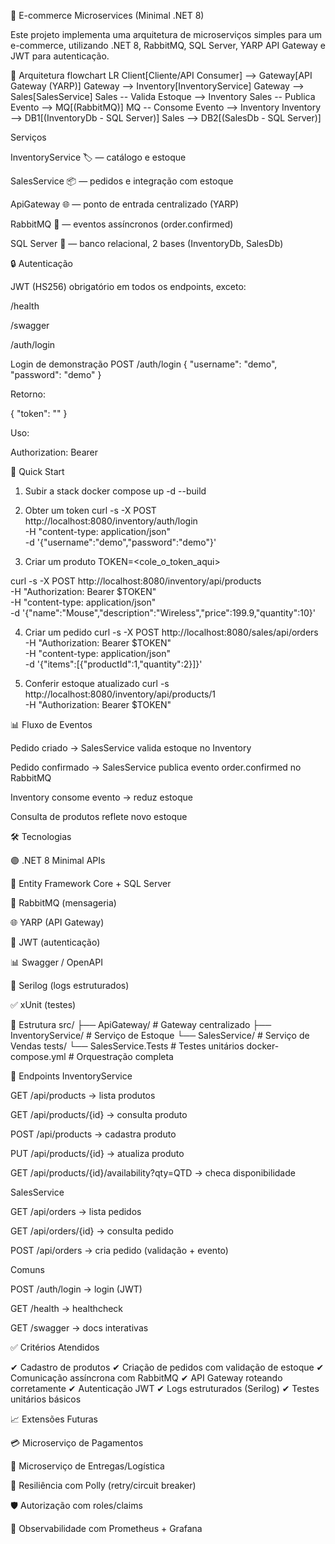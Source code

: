 🛒 E-commerce Microservices (Minimal .NET 8)










Este projeto implementa uma arquitetura de microserviços simples para um e-commerce, utilizando .NET 8, RabbitMQ, SQL Server, YARP API Gateway e JWT para autenticação.

📐 Arquitetura
flowchart LR
    Client[Cliente/API Consumer] --> Gateway[API Gateway (YARP)]
    Gateway --> Inventory[InventoryService]
    Gateway --> Sales[SalesService]
    Sales -- Valida Estoque --> Inventory
    Sales -- Publica Evento --> MQ[(RabbitMQ)]
    MQ -- Consome Evento --> Inventory
    Inventory --> DB1[(InventoryDb - SQL Server)]
    Sales --> DB2[(SalesDb - SQL Server)]

Serviços

InventoryService 🏷️ — catálogo e estoque

SalesService 📦 — pedidos e integração com estoque

ApiGateway 🌐 — ponto de entrada centralizado (YARP)

RabbitMQ 📨 — eventos assíncronos (order.confirmed)

SQL Server 💾 — banco relacional, 2 bases (InventoryDb, SalesDb)

🔒 Autenticação

JWT (HS256) obrigatório em todos os endpoints, exceto:

/health

/swagger

/auth/login

Login de demonstração
POST /auth/login
{
  "username": "demo",
  "password": "demo"
}


Retorno:

{ "token": "<jwt-token>" }


Uso:

Authorization: Bearer <token>

🚀 Quick Start
1. Subir a stack
docker compose up -d --build

2. Obter um token
curl -s -X POST http://localhost:8080/inventory/auth/login \
  -H "content-type: application/json" \
  -d '{"username":"demo","password":"demo"}'

3. Criar um produto
TOKEN=<cole_o_token_aqui>

curl -s -X POST http://localhost:8080/inventory/api/products \
  -H "Authorization: Bearer $TOKEN" \
  -H "content-type: application/json" \
  -d '{"name":"Mouse","description":"Wireless","price":199.9,"quantity":10}'

4. Criar um pedido
curl -s -X POST http://localhost:8080/sales/api/orders \
  -H "Authorization: Bearer $TOKEN" \
  -H "content-type: application/json" \
  -d '{"items":[{"productId":1,"quantity":2}]}'

5. Conferir estoque atualizado
curl -s http://localhost:8080/inventory/api/products/1 \
  -H "Authorization: Bearer $TOKEN"

📊 Fluxo de Eventos

Pedido criado → SalesService valida estoque no Inventory

Pedido confirmado → SalesService publica evento order.confirmed no RabbitMQ

Inventory consome evento → reduz estoque

Consulta de produtos reflete novo estoque

🛠️ Tecnologias

🟣 .NET 8 Minimal APIs

🧩 Entity Framework Core + SQL Server

📨 RabbitMQ (mensageria)

🌐 YARP (API Gateway)

📜 JWT (autenticação)

📊 Swagger / OpenAPI

📑 Serilog (logs estruturados)

✅ xUnit (testes)

📂 Estrutura
src/
 ├── ApiGateway/        # Gateway centralizado
 ├── InventoryService/  # Serviço de Estoque
 └── SalesService/      # Serviço de Vendas
tests/
 └── SalesService.Tests # Testes unitários
docker-compose.yml      # Orquestração completa

🔎 Endpoints
InventoryService

GET /api/products → lista produtos

GET /api/products/{id} → consulta produto

POST /api/products → cadastra produto

PUT /api/products/{id} → atualiza produto

GET /api/products/{id}/availability?qty=QTD → checa disponibilidade

SalesService

GET /api/orders → lista pedidos

GET /api/orders/{id} → consulta pedido

POST /api/orders → cria pedido (validação + evento)

Comuns

POST /auth/login → login (JWT)

GET /health → healthcheck

GET /swagger → docs interativas

✅ Critérios Atendidos

✔ Cadastro de produtos
✔ Criação de pedidos com validação de estoque
✔ Comunicação assíncrona com RabbitMQ
✔ API Gateway roteando corretamente
✔ Autenticação JWT
✔ Logs estruturados (Serilog)
✔ Testes unitários básicos

📈 Extensões Futuras

💳 Microserviço de Pagamentos

🚚 Microserviço de Entregas/Logística

🔁 Resiliência com Polly (retry/circuit breaker)

🛡️ Autorização com roles/claims

📡 Observabilidade com Prometheus + Grafana
